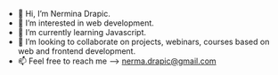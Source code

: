 - 👋 Hi, I’m Nermina Drapic.
- 👀 I’m interested in web development.
- 🌱 I’m currently learning Javascript.
- 💞️ I’m looking to collaborate on projects, webinars, courses based on web and frontend development.
- 📫 Feel free to reach me --> nerma.drapic@gmail.com

<!---
dnerma/dnerma is a ✨ special ✨ repository because its `README.md` (this file) appears on your GitHub profile.
You can click the Preview link to take a look at your changes.
--->
